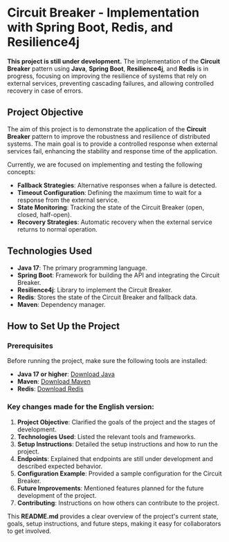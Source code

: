 # Circuit Breaker - Implementation with Spring Boot, Redis, and Resilience4j

**This project is still under development.** The implementation of the **Circuit Breaker** pattern using **Java**, **Spring Boot**, **Resilience4j**, and **Redis** is in progress, focusing on improving the resilience of systems that rely on external services, preventing cascading failures, and allowing controlled recovery in case of errors.

## Project Objective

The aim of this project is to demonstrate the application of the **Circuit Breaker** pattern to improve the robustness and resilience of distributed systems. The main goal is to provide a controlled response when external services fail, enhancing the stability and response time of the application.

Currently, we are focused on implementing and testing the following concepts:

- **Fallback Strategies**: Alternative responses when a failure is detected.
- **Timeout Configuration**: Defining the maximum time to wait for a response from the external service.
- **State Monitoring**: Tracking the state of the Circuit Breaker (open, closed, half-open).
- **Recovery Strategies**: Automatic recovery when the external service returns to normal operation.

## Technologies Used

- **Java 17**: The primary programming language.
- **Spring Boot**: Framework for building the API and integrating the Circuit Breaker.
- **Resilience4j**: Library to implement the Circuit Breaker.
- **Redis**: Stores the state of the Circuit Breaker and fallback data.
- **Maven**: Dependency manager.

## How to Set Up the Project

### Prerequisites

Before running the project, make sure the following tools are installed:

- **Java 17 or higher**: [Download Java](https://adoptopenjdk.net/)
- **Maven**: [Download Maven](https://maven.apache.org/)
- **Redis**: [Download Redis](https://redis.io/download)


### Key changes made for the English version:

1. **Project Objective**: Clarified the goals of the project and the stages of development.
2. **Technologies Used**: Listed the relevant tools and frameworks.
3. **Setup Instructions**: Detailed the setup instructions and how to run the project.
4. **Endpoints**: Explained that endpoints are still under development and described expected behavior.
5. **Configuration Example**: Provided a sample configuration for the Circuit Breaker.
6. **Future Improvements**: Mentioned features planned for the future development of the project.
7. **Contributing**: Instructions on how others can contribute to the project.

This **README.md** provides a clear overview of the project's current state, goals, setup instructions, and future steps, making it easy for collaborators to get involved.

